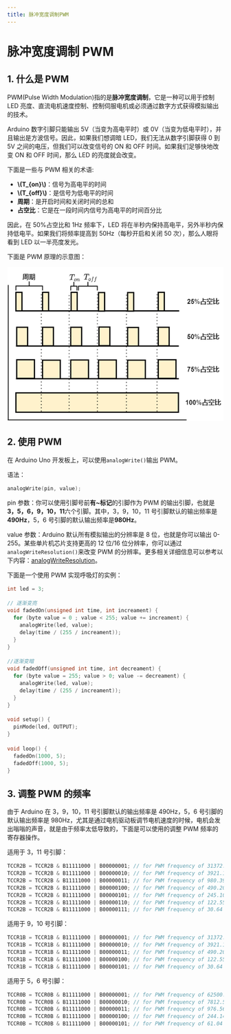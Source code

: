```yaml
---
title: 脉冲宽度调制PWM
---
```


# 脉冲宽度调制 PWM

## 1. 什么是 PWM

PWM(Pulse Width Modulation)指的是**脉冲宽度调制**，它是一种可以用于控制 LED 亮度、直流电机速度控制、控制伺服电机或必须通过数字方式获得模拟输出的技术。

Arduino 数字引脚只能输出 5V（当变为高电平时）或 0V（当变为低电平时），并且输出是方波信号。因此，如果我们想调暗 LED，我们无法从数字引脚获得 0 到 5V 之间的电压，但我们可以改变信号的 ON 和 OFF 时间。如果我们足够快地改变 ON 和 OFF 时间，那么 LED 的亮度就会改变。

下面是一些与 PWM 相关的术语:

- **\\(T\_{on}\\)**：信号为高电平的时间
- **\\(T\_{off}\\)**：是信号为低电平的时间
- **周期**：是开启时间和关闭时间的总和
- **占空比**：它是在一段时间内信号为高电平的时间百分比

因此，在 50%占空比和 1Hz 频率下，LED 将在半秒内保持高电平，另外半秒内保持低电平。如果我们将频率提高到 50Hz（每秒开启和关闭 50 次），那么人眼将看到 LED 以一半亮度发光。

下面是 PWM 原理的示意图：

![PWM](./images/6-1.png)

## 2. 使用 PWM

在 Arduino Uno 开发板上，可以使用`analogWrite()`输出 PWM。

语法：

```cpp
analogWrite(pin, value);
```

pin 参数：你可以使用引脚号前**有~标记**的引脚作为 PWM 的输出引脚，也就是**3，5，6，9，10，11**六个引脚。其中，3，9，10，11 号引脚默认的输出频率是**490Hz**，5，6 号引脚的默认输出频率是**980Hz**。

value 参数：Arduino 默认所有模拟输出的分辨率是 8 位，也就是你可以输出 0-255。某些单片机芯片支持更高的 12 位/16 位分辨率，你可以通过`analogWriteResolution()`来改变 PWM 的分辨率。更多相关详细信息可以参考以下内容：[analogWriteResolution](https://www.arduino.cc/reference/en/language/functions/zero-due-mkr-family/analogwriteresolution/)。

下面是一个使用 PWM 实现呼吸灯的实例：

```cpp
int led = 3;

// 逐渐变亮
void fadedOn(unsigned int time, int increament) {
  for (byte value = 0 ; value < 255; value += increament) {
    analogWrite(led, value);
    delay(time / (255 / increament));
  }
}

//逐渐变暗
void fadedOff(unsigned int time, int decreament) {
  for (byte value = 255; value > 0; value -= decreament) {
    analogWrite(led, value);
    delay(time / (255 / increament));
  }
}

void setup() {
  pinMode(led, OUTPUT);
}

void loop() {
  fadedOn(1000, 5);
  fadedOff(1000, 5);
}
```

## 3. 调整 PWM 的频率

由于 Arduino 在 3，9，10，11 号引脚默认的输出频率是 490Hz，5，6 号引脚的默认输出频率是 980Hz，尤其是通过电机驱动板调节电机速度的时候，电机会发出嗡嗡的声音，就是由于频率太低导致的，下面是可以使用的调整 PWM 频率的寄存器操作。

适用于 3，11 号引脚：

```cpp
TCCR2B = TCCR2B & B11111000 | B00000001; // for PWM frequency of 31372.55 Hz
TCCR2B = TCCR2B & B11111000 | B00000010; // for PWM frequency of 3921.16 Hz
TCCR2B = TCCR2B & B11111000 | B00000011; // for PWM frequency of 980.39 Hz
TCCR2B = TCCR2B & B11111000 | B00000100; // for PWM frequency of 490.20 Hz (The DEFAULT)
TCCR2B = TCCR2B & B11111000 | B00000101; // for PWM frequency of 245.10 Hz
TCCR2B = TCCR2B & B11111000 | B00000110; // for PWM frequency of 122.55 Hz
TCCR2B = TCCR2B & B11111000 | B00000111; // for PWM frequency of 30.64 Hz
```

适用于 9，10 号引脚：

```cpp
TCCR1B = TCCR1B & B11111000 | B00000001; // for PWM frequency of 31372.55 Hz
TCCR1B = TCCR1B & B11111000 | B00000010; // for PWM frequency of 3921.16 Hz
TCCR1B = TCCR1B & B11111000 | B00000011; // for PWM frequency of 490.20 Hz (The DEFAULT)
TCCR1B = TCCR1B & B11111000 | B00000100; // for PWM frequency of 122.55 Hz
TCCR1B = TCCR1B & B11111000 | B00000101; // for PWM frequency of 30.64 Hz
```

适用于 5，6 号引脚：

```cpp
TCCR0B = TCCR0B & B11111000 | B00000001; // for PWM frequency of 62500.00 Hz
TCCR0B = TCCR0B & B11111000 | B00000010; // for PWM frequency of 7812.50 Hz
TCCR0B = TCCR0B & B11111000 | B00000011; // for PWM frequency of 976.56 Hz (The DEFAULT)
TCCR0B = TCCR0B & B11111000 | B00000100; // for PWM frequency of 244.14 Hz
TCCR0B = TCCR0B & B11111000 | B00000101; // for PWM frequency of 61.04 Hz
```
